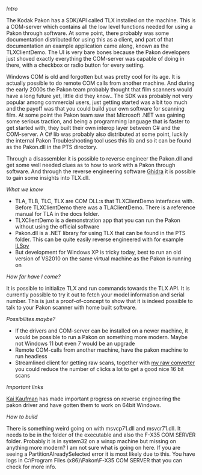 _Intro_

The Kodak Pakon has a SDK/API called TLX installed on the machine. This is a COM-server which contains all the low level functions needed for using a Pakon through software. At some point, there probably was some documentation distributed for using this as a client, and part of that documentation an example application came along, known as the TLXClientDemo. The UI is very bare bones because the Pakon developers just shoved exactly everything the COM-server was capable of doing in there, with a checkbox or radio button for every setting.

Windows COM is old and forgotten but was pretty cool for its age. It is actually possible to do remote COM calls from another machine. And during the early 2000s the Pakon team probably thought that film scanners would have a long future yet, little did they know.. The SDK was probably not very popular among commercial users, just getting started was a bit too much and the payoff was that you could build your own software for scanning film. At some point the Pakon team saw that Microsoft .NET was gaining some serious traction, and being a programming language that is faster to get started with, they built their own interop layer between C# and the COM-server. A C# lib was probably also distributed at some point, luckily the internal Pakon Troubleshooting tool uses this lib and so it can be found as the Pakon.dll in the PTS directory.

Through a disassembler it is possible to reverse engineer the Pakon.dll and get some well needed clues as to how to work with a Pakon through software. And through the reverse engineering software [Ghidra](https://ghidra-sre.org/) it is possible to gain some insights into TLX.dll.

_What we know_
- TLA, TLB, TLC, TLX are COM DLL:s that TLXClientDemo interfaces with. Before TLXClientDemo there was a TLAClientDemo. There is a reference manual for TLA in the docs folder.
- TLXClientDemo is a demonstration app that you can run the Pakon without using the official software
- Pakon.dll is a .NET library for using TLX that can be found in the PTS folder. This can be quite easily reverse engineered with for example [ILSpy](https://github.com/icsharpcode/ILSpy)
- But development for Windows XP is tricky today, best to run an old version of VS2010 on the same virtual machine as the Pakon is running on

_How far have I come?_

It is possible to initialize TLX and run commands towards the TLX API. It is currently possible to try it out to fetch your model information and serial number. This is just a proof-of-concept to show that it is indeed possible to talk to your Pakon scanner with home built software.

_Possibilites maybe?_

- If the drivers and COM-server can be installed on a newer machine, it would be possible to run a Pakon on something more modern. Maybe not Windows 11 but even 7 would be an upgrade
- Remote COM-calls from another machine, have the pakon machine to run headless
- Streamlined client for getting raw scans, together with [my raw converter](https://github.com/eatfrog/pakonrawconverter) you could reduce the number of clicks a lot to get a good nice 16 bit scans

_Important links_

[Kai Kaufman](https://ktkaufman03.github.io/blog/2022/09/04/pakon-reverse-engineering/) has made important progress on reverse engineering the pakon driver and have gotten them to work on 64bit Windows.

_How to build_

There is something weird going on with msvcp71.dll and msvcr71.dll. It needs to be in the folder of the executable and also the F-X35 COM SERVER folder. Probably it is in system32 on a winxp machine but missing on anything more modern? I am not sure what is going on here. If you are seeing a PartitionAlreadySelected error it is most likely due to this. You have logs in C:\Program Files (x86)\Pakon\F-X35 COM SERVER that you can check for more info.